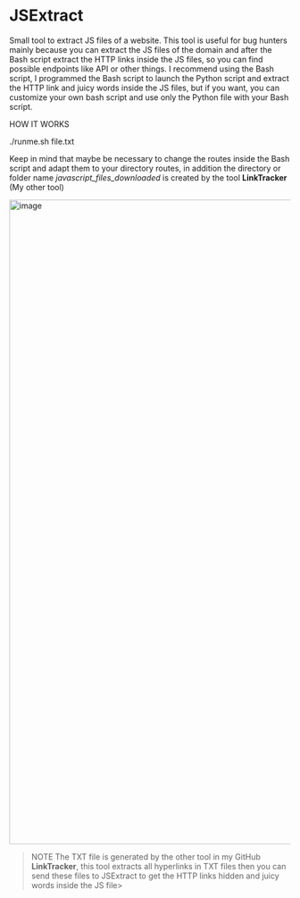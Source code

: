 # JSExtract
Small tool to extract JS files of a website. This tool is useful for bug hunters mainly because you can extract the JS files of the domain and after the Bash script extract the HTTP links inside the JS files, so you can find possible endpoints like API or other things. I recommend using the Bash script, I programmed the Bash script to launch the Python script and extract the HTTP link and juicy words inside the JS files, but if you want, you can customize your own bash script and use only the Python file with your Bash script.

HOW IT WORKS

./runme.sh file.txt

Keep in mind that maybe be necessary to change the routes inside the Bash script and adapt them to your directory routes, in addition the directory or folder name *javascript_files_downloaded* is created by the tool **LinkTracker** (My other tool)


<img width="1154" alt="image" src="https://github.com/svaltheim/JSExtract/assets/30341113/841549ce-845d-4168-864b-67f7b8331f8f">



>NOTE The TXT file is generated by the other tool in my GitHub **LinkTracker**, this tool extracts all hyperlinks in TXT files then you can send these files to JSExtract to get the HTTP links hidden and juicy words inside the JS file>


